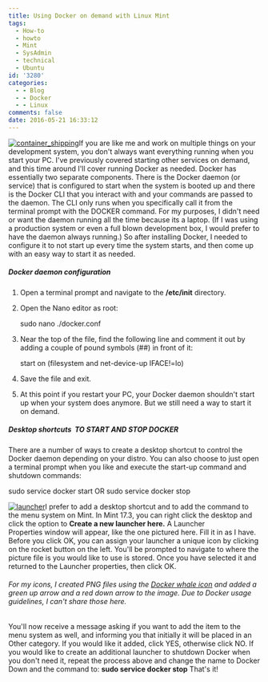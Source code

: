 ```yaml
---
title: Using Docker on demand with Linux Mint
tags:
  - How-to
  - howto
  - Mint
  - SysAdmin
  - technical
  - Ubuntu
id: '3280'
categories:
  - - Blog
  - - Docker
  - - Linux
comments: false
date: 2016-05-21 16:33:12
---
```


[![container_shipping](http://edpflager.com/wp-content/uploads/2016/05/container_shipping-300x177.png)](http://edpflager.com/?attachment_id=3290#main)If you are like me and work on multiple things on your development system, you don't always want everything running when you start your PC. I've previously covered starting other services on demand, and this time around I'll cover running Docker as needed. Docker has essentially two separate components. There is the Docker daemon (or service) that is configured to start when the system is booted up and there is the Docker CLI that you interact with and your commands are passed to the daemon. The CLI only runs when you specifically call it from the terminal prompt with the DOCKER command. For my purposes, I didn't need or want the daemon running all the time because its a laptop. (If I was using a production system or even a full blown development box, I would prefer to have the daemon always running.) So after installing Docker, I needed to configure it to not start up every time the system starts, and then come up with an easy way to start it as needed.
<!-- more -->
##### Docker daemon configuration

1.  Open a terminal prompt and navigate to the **/etc/init** directory.
2.  Open the Nano editor as root:
    
    sudo nano ./docker.conf
    
3.  Near the top of the file, find the following line and comment it out by adding a couple of pound symbols (##) in front of it:
    
    start on (filesystem and net-device-up IFACE!=lo)
    
4.  Save the file and exit.
5.  At this point if you restart your PC, your Docker daemon shouldn't start up when your system does anymore. But we still need a way to start it on demand.

##### Desktop shortcuts  TO START AND STOP DOCKER

There are a number of ways to create a desktop shortcut to control the Docker daemon depending on your distro. You can also choose to just open a terminal prompt when you like and execute the start-up command and shutdown commands:

sudo service docker start  OR sudo service docker stop

[![launcher](http://edpflager.com/wp-content/uploads/2016/05/launcher-300x128.png)](http://edpflager.com/?attachment_id=3288#main)I prefer to add a desktop shortcut and to add the command to the menu system on Mint. In Mint 17.3, you can right click the desktop and click the option to **Create a new launcher here.** A Launcher Properties window will appear, like the one pictured here. Fill it in as I have. Before you click OK, you can assign your launcher a unique icon by clicking on the rocket button on the left. You'll be prompted to navigate to where the picture file is you would like to use is stored. Once you have selected it and returned to the Launcher properties, then click OK.

###### For my icons, I created PNG files using the [Docker whale icon](https://www.docker.com/brand-guidelines) and added a green up arrow and a red down arrow to the image. Due to Docker usage guidelines, I can't share those here.

You'll now receive a message asking if you want to add the item to the menu system as well, and informing you that initially it will be placed in an Other category. If you would like it added, click YES, otherwise click NO. If you would like to create an additional launcher to shutdown Docker when you don't need it, repeat the process above and change the name to Docker Down and the command to: **sudo service docker stop** That's it!